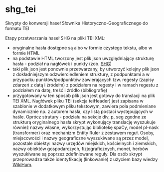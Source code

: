 # shg_tei
Skrypty do konwersji haseł Słownika Historyczno-Geograficznego do formatu TEI

Etapy przetwarzania haseł SHG na pliki TEI XML:

- oryginalne hasła dostępne są albo w formie czystego tekstu, albo w formie HTML
- na podstawie HTML tworzony jest plik json uwzględniający strukturę hasła - podział na nagłówek i punkty (zob. [SHG](http://www.slownik.ihpan.edu.pl/search.php?id=24862))
- taki plik json jest ponownie przetwarzany, by utworzyć kolejny plik json z dokładniejszym odzwierciedleniem struktury, z podpunktami a w przypadku punktów/podpunktów zawierających tzw. regesty (zapisy zdarzeń z datą i źródełm) z podziałem na regesty i w ramach regestu z podziałem na datę, treść i źródło (bibliografię)
- przygotowany w ten sposób plik json jest gotowy do translacji na plik TEI XML. Nagłówek pliku TEI (sekcja teiHeader) jest zapisana w szablonie w dodatkowym pliku tekstowym, zawiera pola podmieniane dynamicznie np. z autorem hasła, czy listą postaci występujących w haśle. Oprócz strutury - podziału na sekcje div, p, seg zgodne ze strukturą oryginalnego hasła skrypt wykonujący translację wyszukuje również nazwy własne, wykorzystując bibliotekę spaCy, model pl-nask (transformer) oraz mechanizm Entity Ruler z zestawem reguł. Osoby, miejscowości i nazwy geograficzne wyszukiwane są przez model, pozostale obiekty: nazwy urzędów miejskich, kościelnych i ziemskich, nazwy obiektów gospodarczych, fizjograficznych, monet, herbów wyszukiwane są poprzez zdefiniowane reguły. Dla osób skrypt przeprowadza także identyfikację (linkowanie) z użyciem bazy wiedzy [WikiHum](https://wikihum.lab.dariah.pl/wiki/Main_Page). 
